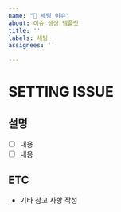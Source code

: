 ```yaml
---
name: "🔧 세팅 이슈"
about: 이슈 생성 템플릿
title: ''
labels: 세팅
assignees: ''

---
```


# SETTING ISSUE

## 설명
- [ ] 내용
- [ ] 내용

## ETC
- 기타 참고 사항 작성
